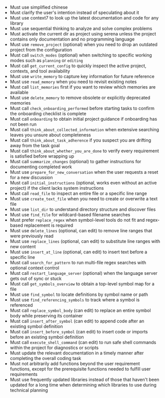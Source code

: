 - Must use simplified chinese
- Must clarify the user's intention instead of speculating about it
- Must use context7 to look up the latest documentation and code for any library
- Must use sequential thinking to analyze and solve complex problems
- Must activate the current dir as project using serena unless the project contains only documentation and no programming language
- Must use `remove_project` (optional) when you need to drop an outdated project from the configuration
- Must call `switch_modes` (optional) when switching to specific working modes such as `planning` or `editing`
- Must call `get_current_config` to quickly inspect the active project, contexts, and tool availability
- Must use `write_memory` to capture key information for future reference
- Must use `read_memory` when you need to revisit existing notes
- Must call `list_memories` first if you want to review which memories are available
- Must use `delete_memory` to remove obsolete or explicitly deprecated memories
- Must call `check_onboarding_performed` before starting tasks to confirm the onboarding checklist is complete
- Must call `onboarding` to obtain initial project guidance if onboarding has not been run
- Must call `think_about_collected_information` when extensive searching leaves you unsure about completeness
- Must call `think_about_task_adherence` if you suspect you are drifting away from the task goal
- Must call `think_about_whether_you_are_done` to verify every requirement is satisfied before wrapping up
- Must call `summarize_changes` (optional) to gather instructions for documenting completed work
- Must use `prepare_for_new_conversation` when the user requests a reset for a new discussion
- Must call `initial_instructions` (optional, works even without an active project) if the client lacks system instructions
- Must call `read_file` to inspect an entire file or a specific line range
- Must use `create_text_file` when you need to create or overwrite a text file
- Must use `list_dir` to understand directory structure and discover files
- Must use `find_file` for wildcard-based filename searches
- Must prefer `replace_regex` when symbol-level tools do not fit and regex-based replacement is required
- Must use `delete_lines` (optional, can edit) to remove line ranges that were previously read
- Must use `replace_lines` (optional, can edit) to substitute line ranges with new content
- Must use `insert_at_line` (optional, can edit) to insert text before a specific line
- Must call `search_for_pattern` to run multi-file regex searches with optional context control
- Must call `restart_language_server` (optional) when the language server gets out of sync or stuck
- Must call `get_symbols_overview` to obtain a top-level symbol map for a file
- Must use `find_symbol` to locate definitions by symbol name or path
- Must use `find_referencing_symbols` to track where a symbol is referenced
- Must call `replace_symbol_body` (can edit) to replace an entire symbol body while preserving its container
- Must call `insert_after_symbol` (can edit) to append code after an existing symbol definition
- Must call `insert_before_symbol` (can edit) to insert code or imports before an existing symbol definition
- Must call `execute_shell_command` (can edit) to run safe shell commands within the project for diagnostics or scripts
- Must update the relevant documentation in a timely manner after completing the overall coding task
- Must not arbitrarily add functions beyond the user requirement functions, except for the prerequisite functions needed to fulfill user requirements
- Must use frequently updated libraries instead of those that haven't been updated for a long time when determining which libraries to use during technical planning